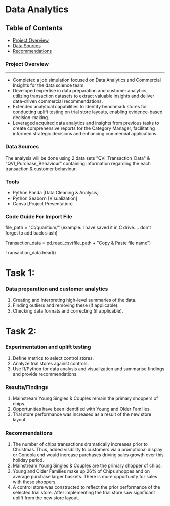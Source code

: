 # Data Analytics

## Table of Contents

- [Project Overview](#project-overview)
- [Data Sources](#data-sources)
- [Recommendations](#recommendations)

### Project Overview
---
 
- Completed a job simulation focused on Data Analytics and Commercial Insights for the data science team.
- Developed expertise in data preparation and customer analytics, utilizing transaction datasets to extract valuable insights and deliver data-driven commercial recommendations.
- Extended analytical capabilities to identify benchmark stores for conducting uplift testing on trial store layouts, enabling evidence-based decision-making.
- Leveraged acquired data analytics and insights from previous tasks to create comprehensive reports for the Category Manager, facilitating informed strategic decisions and enhancing commercial applications

### Data Sources 

The analysis will be done using 2 data sets "QVI_Transaction_Data" & "QVI_Purchase_Behaviour" containing information regarding the each transaction & customer behaviour.

### Tools

- Python Panda [Data Cleaning & Analysis]
- Python Seaborn [Visualization]
- Canva [Project Presentation]

### Code Guide For Import File 

file_path = "C:/quantium/" (example: I have saved it in C drive.... don't forget to add back slash)

Transaction_data = pd.read_csv(file_path + "Copy & Paste file name")

Transaction_data.head()
 
# Task 1: 
### Data preparation and customer analytics

1. Creating and interpreting high-level summaries of the data.
2. Finding outliers and removing these (if applicable).
3. Checking data formats and correcting (if applicable).

# Task 2: 
### Experimentation and uplift testing

1. Define metrics to select control stores.
2. Analyze trial stores against controls.
3. Use R/Python for data analysis and visualization and summarise findings and provide recommendations.

### Results/Findings

1. Mainstream Young Singles & Couples remain the primary shoppers of chips. 
2. Opportunities have been identified with Young and Older Families.
3. Trial store performance was increased as a result of the new store layout.

### Recommendations
1. The number of chips transactions dramatically increases prior to Christmas. Thus, added visibility to customers via a promotional display or Gondola end would increase purchases driving sales growth over this holiday period. 
2. Mainstream Young Singles & Couples are the primary shopper of chips.
3. Young and Older Families make up 26% of Chips shoppes and on average purchase larger baskets. There is more opportunity for sales with these shoppers. 
4. A control store was constructed to reflect the prior performance of the selected trial store. After implementing the trial store saw significant uplift from the new store layout. 


